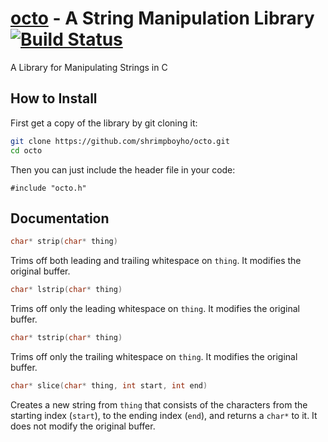 [octo]() - A String Manipulation Library[![Build Status](https://travis-ci.org/shrimpboyho/octo.png)](https://travis-ci.org/shrimpboyho/octo)
========================================

A Library for Manipulating Strings in C

How to Install
--------------

First get a copy of the library by git cloning it:

```bash
git clone https://github.com/shrimpboyho/octo.git
cd octo
```

Then you can just include the header file in your code:

```
#include "octo.h"
```

Documentation
-------------

```c
char* strip(char* thing)
```
	
Trims off both leading and trailing whitespace on ```thing```. It modifies the original buffer.

```c
char* lstrip(char* thing)
```
	
Trims off only the leading whitespace on ```thing```. It modifies the original buffer.

```c
char* tstrip(char* thing)
```
	
Trims off only the trailing whitespace on ```thing```. It modifies the original buffer.

```c
char* slice(char* thing, int start, int end)
```
	
Creates a new string from ```thing``` that consists of the characters from the starting index (```start```), to the ending index (```end```), and returns a ```char*``` to it. It does not modify the original buffer.
	
